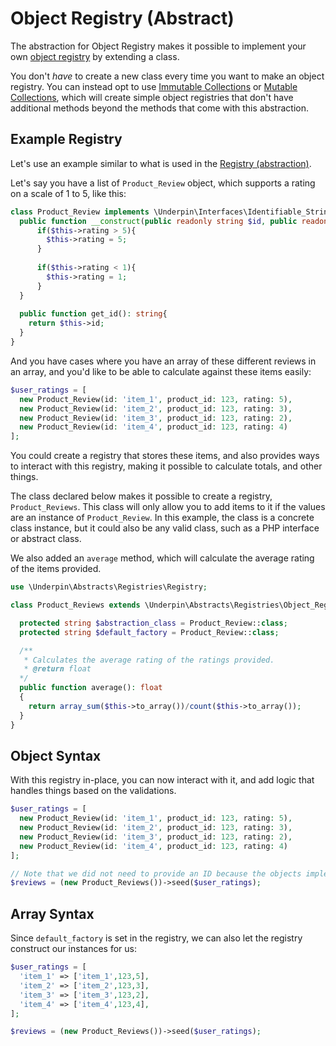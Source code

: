 # Object Registry (Abstract)

The abstraction for Object Registry makes it possible to implement your own [object registry](./index) by extending a class.

You don't _have_ to create a new class every time you want to make an object registry. You can instead opt to use [Immutable Collections](./immutable-collection) or [Mutable Collections](./mutable-collection), which will create simple object registries that don't have additional methods beyond the methods that come with this abstraction.

## Example Registry

Let's use an example similar to what is used in the [Registry (abstraction)](../abstract-registry).

Let's say you have a list of `Product_Review` object, which supports a rating on a scale of 1 to 5, like this:

```php
class Product_Review implements \Underpin\Interfaces\Identifiable_String {
  public function __construct(public readonly string $id, public readonly int $product_id, public readonly int $rating){
      if($this->rating > 5){
        $this->rating = 5;
      }
      
      if($this->rating < 1){
        $this->rating = 1;
      }
  }
  
  public function get_id(): string{
    return $this->id;
  }
}
```

And you have cases where you have an array of these different reviews in an array, and you'd like to be able to calculate against these items easily:

```php
$user_ratings = [
  new Product_Review(id: 'item_1', product_id: 123, rating: 5),
  new Product_Review(id: 'item_2', product_id: 123, rating: 3),
  new Product_Review(id: 'item_3', product_id: 123, rating: 2),
  new Product_Review(id: 'item_4', product_id: 123, rating: 4)
];
```

You could create a registry that stores these items, and also provides ways to interact with this registry, making it
possible to calculate totals, and other things.

The class declared below makes it possible to create a registry, `Product_Reviews`. This class will only allow you to
add items to it if the values are an instance of `Product_Review`. In this example, the class is a concrete class instance, but it could also be any valid class, such as a PHP interface or abstract class.

We also added an `average` method, which will calculate the average rating of the items provided.

```php
use \Underpin\Abstracts\Registries\Registry;

class Product_Reviews extends \Underpin\Abstracts\Registries\Object_Registry {

  protected string $abstraction_class = Product_Review::class;
  protected string $default_factory = Product_Review::class;

  /**
   * Calculates the average rating of the ratings provided.
   * @return float
  */
  public function average(): float
  {
    return array_sum($this->to_array())/count($this->to_array());
  }
}
```

## Object Syntax

With this registry in-place, you can now interact with it, and add logic that handles things based on the validations.

```php
$user_ratings = [
  new Product_Review(id: 'item_1', product_id: 123, rating: 5),
  new Product_Review(id: 'item_2', product_id: 123, rating: 3),
  new Product_Review(id: 'item_3', product_id: 123, rating: 2),
  new Product_Review(id: 'item_4', product_id: 123, rating: 4)
];

// Note that we did not need to provide an ID because the objects implement Identifiable.
$reviews = (new Product_Reviews())->seed($user_ratings);
```

## Array Syntax

Since `default_factory` is set in the registry, we can also let the registry construct our instances for us:

```php
$user_ratings = [
  'item_1' => ['item_1',123,5],
  'item_2' => ['item_2',123,3],
  'item_3' => ['item_3',123,2],
  'item_4' => ['item_4',123,4],
];

$reviews = (new Product_Reviews())->seed($user_ratings);
```